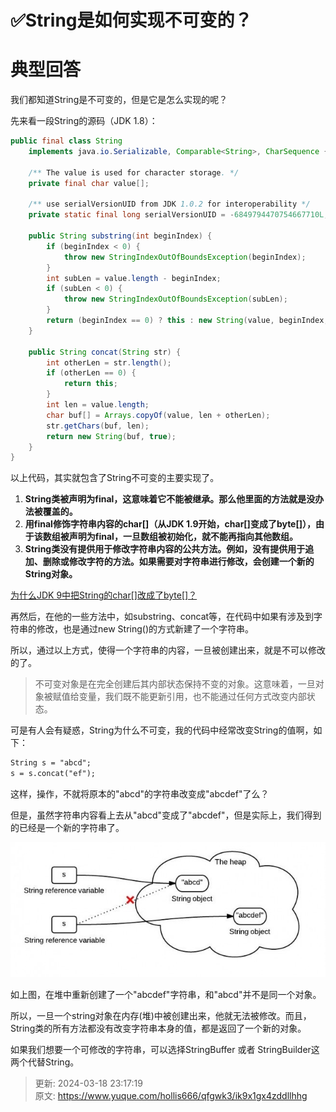 # ✅String是如何实现不可变的？

# 典型回答


我们都知道String是不可变的，但是它是怎么实现的呢？



先来看一段String的源码（JDK 1.8）：



```java
public final class String
    implements java.io.Serializable, Comparable<String>, CharSequence {

    /** The value is used for character storage. */
    private final char value[];

    /** use serialVersionUID from JDK 1.0.2 for interoperability */
    private static final long serialVersionUID = -6849794470754667710L;

    public String substring(int beginIndex) {
        if (beginIndex < 0) {
            throw new StringIndexOutOfBoundsException(beginIndex);
        }
        int subLen = value.length - beginIndex;
        if (subLen < 0) {
            throw new StringIndexOutOfBoundsException(subLen);
        }
        return (beginIndex == 0) ? this : new String(value, beginIndex, subLen);
    }

    public String concat(String str) {
        int otherLen = str.length();
        if (otherLen == 0) {
            return this;
        }
        int len = value.length;
        char buf[] = Arrays.copyOf(value, len + otherLen);
        str.getChars(buf, len);
        return new String(buf, true);
    }
}
```



以上代码，其实就包含了String不可变的主要实现了。



1. **String类被声明为final，这意味着它不能被继承。那么他里面的方法就是没办法被覆盖的。**
2. **用final修饰字符串内容的char[]（从JDK 1.9开始，char[]变成了byte[]），由于该数组被声明为final，一旦数组被初始化，就不能再指向其他数组。**
3. **String类没有提供用于修改字符串内容的公共方法。例如，没有提供用于追加、删除或修改字符的方法。如果需要对字符串进行修改，会创建一个新的String对象。**



[为什么JDK 9中把String的char[]改成了byte[]？](https://www.yuque.com/hollis666/qfgwk3/hcy7n8p0rhxro0xq)





再然后，在他的一些方法中，如substring、concat等，在代码中如果有涉及到字符串的修改，也是通过new String()的方式新建了一个字符串。



所以，通过以上方式，使得一个字符串的内容，一旦被创建出来，就是不可以修改的了。



> 不可变对象是在完全创建后其内部状态保持不变的对象。这意味着，一旦对象被赋值给变量，我们既不能更新引用，也不能通过任何方式改变内部状态。
>



可是有人会有疑惑，String为什么不可变，我的代码中经常改变String的值啊，如下：



```latex
String s = "abcd";
s = s.concat("ef");
```



这样，操作，不就将原本的"abcd"的字符串改变成"abcdef"了么？



但是，虽然字符串内容看上去从"abcd"变成了"abcdef"，但是实际上，我们得到的已经是一个新的字符串了。



![1693569145559-1464948e-b069-4234-8f03-40dba93f044b.jpeg](./img/qHMG6Pm9zpAMmjAt/1693569145559-1464948e-b069-4234-8f03-40dba93f044b-780792.jpeg)



如上图，在堆中重新创建了一个"abcdef"字符串，和"abcd"并不是同一个对象。



所以，一旦一个string对象在内存(堆)中被创建出来，他就无法被修改。而且，String类的所有方法都没有改变字符串本身的值，都是返回了一个新的对象。



如果我们想要一个可修改的字符串，可以选择StringBuffer 或者 StringBuilder这两个代替String。



> 更新: 2024-03-18 23:17:19  
> 原文: <https://www.yuque.com/hollis666/qfgwk3/ik9x1gx4zddllhhg>